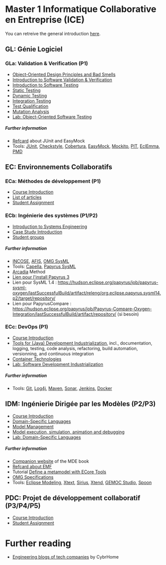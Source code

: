 # Master 1 Informatique Collaborative en Entreprise (ICE)

You can retreive the general introduction [here](./2017-18-personalintro-combemale.pdf).

## GL: Génie Logiciel

### GLa: Validation & Verification (P1)

- [Object-Oriented Design Principles and Bad Smells](./vv/0-oodp.pdf)
- [Introduction to Software Validation & Verification](./vv/1-introduction.pdf)
- [Introduction to Software Testing](./vv/2-test.pdf)
- [Static Testing](./vv/3-static-test.pdf)
- [Dynamic Testing](./vv/4-dynamic-test.pdf)
- [Integration Testing](./vv/5-integration.pdf)
- [Test Qualification](./vv/6-test-qualification.pdf)
- [Mutation Analysis](./vv/7-mutation.pdf)
- [Lab: Object-Oriented Software Testing](https://github.com/selabs-ut2j/testing)

##### Further information

- [Refcard](http://refcardz.dzone.com/refcardz/junit-and-easymock) about JUnit and EasyMock
- Tools: [JUnit](http://junit.org/), [Checkstyle](http://checkstyle.sourceforge.net/), [Cobertura](http://cobertura.github.io/cobertura/), [EasyMock](http://easymock.org/), [Mockito](http://site.mockito.org/), [PIT](http://pitest.org/), [EclEmma](http://www.eclemma.org/), [PMD](http://pmd.sourceforge.net/)

<!--
- [Selenium](http://seleniumhq.org/) website
- [DbUnit](http://www.dbunit.org/) website
-->

## EC: Environnements Collaboratifs

### ECa: Méthodes de développement (P1)<a id="eca"></a>

- [Course Introduction](./2017-18-eca-intro-combemale.pdf)
- [List of articles](./eca)
- [Student Assignment](https://docs.google.com/spreadsheets/d/1sim_i8f1Zt-45fbZjCwZuIJxyjNYLlv_fz2mfBKytlg/edit?usp=sharing)

### ECb: Ingénierie des systèmes (P1/P2)

- [Introduction to Systems Engineering](./sysml-intro.pdf)
- [Case Study Introduction](https://docs.google.com/document/d/1BJ4pcl99G0cuY1Ef5FeXuutWpGZClEcakvJarUJYUAU/edit?usp=sharing)
- [Student groups](https://docs.google.com/spreadsheets/d/1f0tDuwDX-z94ZiSsba-7bu-7odiKbEkRuDWyl2Ov1W8/edit?usp=sharing)

##### Further information

- [INCOSE](http://www.incose.org/), [AFIS](https://www.afis.fr), [OMG SysML](http://www.omgsysml.org/)
- Tools: [Capella](https://www.polarsys.org/capella/), [Papyrus SysML](https://www.eclipse.org/papyrus/components/sysml/0.10.0/)
- [Arcadia](http://www.polarsys.org/capella/arcadia.html) Method
- [Lien pour l'install Papyrus 3](https://www.eclipse.org/papyrus/download.html)
- Lien pour SysML 1.4 : https://hudson.eclipse.org/papyrus/job/papyrus-sysml-oxygen/lastSuccessfulBuild/artifact/releng/org.eclipse.papyrus.sysml14.p2/target/repository/
- Lien pour PapyrusCompare : https://hudson.eclipse.org/papyrus/job/Papyrus-Compare-Oxygen-Integration/lastSuccessfulBuild/artifact/repository/ (si besoin)

### ECc: DevOps (P1)

- [Course Introduction](./devops/2017-18-DevOps-intro.pdf)
- [Tools for (Java) Development Industrialization](./devops/tools4agiledev.pdf), incl., documentation, logging, testing, code analysis, refactoring, build automation, versionning, and continuous integration
- [Container Technologies](./devops/docker.pdf)
- [Lab: Software Development Industrialization](https://github.com/selabs-ut2j/devops)

##### Further information

- Tools: [Git](https://git-scm.com), [Log4j](https://logging.apache.org/log4j/), [Maven](https://maven.apache.org/), [Sonar](https://www.sonarqube.org/), [Jenkins](https://jenkins.io/), [Docker](https://www.docker.com/)

## IDM: Ingénierie Dirigée par les Modèles (P2/P3)

- [Course Introduction](./mde/2017-18-IDM-intro.pdf)
- [Domain-Specific Languages](./mde/1-DSLAndXtext.pdf)
- [Model Management](./mde/2-ModelManagement.pdf)
- [Model execution, simulation, animation and debugging](./mde/3-ModelExecution.pdf)
- [Lab: Domain-Specific Languages](#)

##### Further information

- [Companion website](http://mdebook.irisa.fr/) of the MDE book
- [Refcard about EMF](http://refcardz.dzone.com/refcardz/essential-emf)
- Tutorial [Define a metamodel with ECore Tools](https://wiki.eclipse.org/Sirius/Tutorials/DomainModelTutorial)
- [OMG Specifications](http://www.omg.org/spec/)
- Tools: [Eclipse Modeling](http://www.eclipse.org/modeling/), [Xtext](https://www.eclipse.org/Xtext/), [Sirius](https://www.eclipse.org/sirius/), [Xtend](https://www.eclipse.org/xtend/), [GEMOC Studio](http://www.eclipse.org/gemoc/), [Spoon](http://spoon.gforge.inria.fr)

## PDC: Projet de développement collaboratif (P3/P4/P5)

- [Course Introduction](#)
- [Student Assignment](https://docs.google.com/spreadsheets/d/1JFB8cLmj_ttTZ53d3Psb9ZIxkVqlCnAVzftA_X7Jj5c/edit?usp=sharing)

# Further reading

- [Engineering blogs of tech companies](https://www.cybrhome.com/topic/engineering-blogs-of-companies) by CybrHome